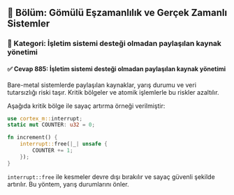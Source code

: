 ## 📘 Bölüm: Gömülü Eşzamanlılık ve Gerçek Zamanlı Sistemler  
### 🔹 Kategori: İşletim sistemi desteği olmadan paylaşılan kaynak yönetimi  
#### ✅ Cevap 885: İşletim sistemi desteği olmadan paylaşılan kaynak yönetimi

Bare-metal sistemlerde paylaşılan kaynaklar, yarış durumu ve veri tutarsızlığı riski taşır. Kritik bölgeler ve atomik işlemlerle bu riskler azaltılır.

Aşağıda kritik bölge ile sayaç artırma örneği verilmiştir:

```rust
use cortex_m::interrupt;
static mut COUNTER: u32 = 0;

fn increment() {
    interrupt::free(|_| unsafe {
        COUNTER += 1;
    });
}
```

`interrupt::free` ile kesmeler devre dışı bırakılır ve sayaç güvenli şekilde artırılır. Bu yöntem, yarış durumlarını önler.
